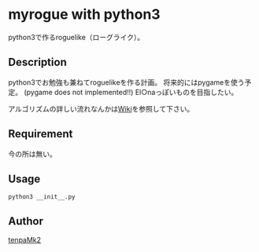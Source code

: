 myrogue with python3
================

python3で作るroguelike（ローグライク）。

## Description
python3でお勉強も兼ねてroguelikeを作る計画。
将来的にはpygameを使う予定。 (pygame does not implemented!!)
El○naっぽいものを目指したい。

アルゴリズムの詳しい流れなんかは[Wiki](https://github.com/tenpaMk2/myrogue/wiki)を参照して下さい。

## Requirement
今の所は無い。

## Usage
```shell
python3 __init__.py
```

## Author

[tenpaMk2](https://github.com/tenpaMk2)
